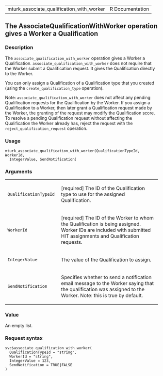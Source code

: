 <table style="width: 100%;">
<tbody>
<tr class="odd">
<td>mturk_associate_qualification_with_worker</td>
<td style="text-align: right;">R Documentation</td>
</tr>
</tbody>
</table>

## The AssociateQualificationWithWorker operation gives a Worker a Qualification

### Description

The `associate_qualification_with_worker` operation gives a Worker a
Qualification. `associate_qualification_with_worker` does not require
that the Worker submit a Qualification request. It gives the
Qualification directly to the Worker.

You can only assign a Qualification of a Qualification type that you
created (using the `create_qualification_type` operation).

Note: `associate_qualification_with_worker` does not affect any pending
Qualification requests for the Qualification by the Worker. If you
assign a Qualification to a Worker, then later grant a Qualification
request made by the Worker, the granting of the request may modify the
Qualification score. To resolve a pending Qualification request without
affecting the Qualification the Worker already has, reject the request
with the `reject_qualification_request` operation.

### Usage

    mturk_associate_qualification_with_worker(QualificationTypeId, WorkerId,
      IntegerValue, SendNotification)

### Arguments

<table>
<colgroup>
<col style="width: 35%" />
<col style="width: 65%" />
</colgroup>
<tbody>
<tr class="odd">
<td><code
id="mturk_associate_qualification_with_worker_:_QualificationTypeId">QualificationTypeId</code></td>
<td><p>[required] The ID of the Qualification type to use for the
assigned Qualification.</p></td>
</tr>
<tr class="even">
<td><code
id="mturk_associate_qualification_with_worker_:_WorkerId">WorkerId</code></td>
<td><p>[required] The ID of the Worker to whom the Qualification is
being assigned. Worker IDs are included with submitted HIT assignments
and Qualification requests.</p></td>
</tr>
<tr class="odd">
<td><code
id="mturk_associate_qualification_with_worker_:_IntegerValue">IntegerValue</code></td>
<td><p>The value of the Qualification to assign.</p></td>
</tr>
<tr class="even">
<td><code
id="mturk_associate_qualification_with_worker_:_SendNotification">SendNotification</code></td>
<td><p>Specifies whether to send a notification email message to the
Worker saying that the qualification was assigned to the Worker. Note:
this is true by default.</p></td>
</tr>
</tbody>
</table>

### Value

An empty list.

### Request syntax

    svc$associate_qualification_with_worker(
      QualificationTypeId = "string",
      WorkerId = "string",
      IntegerValue = 123,
      SendNotification = TRUE|FALSE
    )
